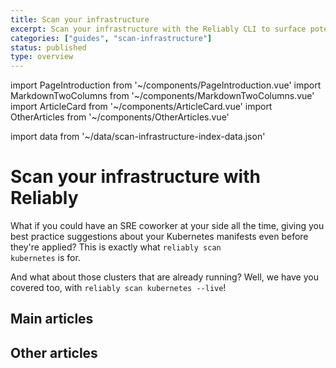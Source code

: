 ```yaml
---
title: Scan your infrastructure
excerpt: Scan your infrastructure with the Reliably CLI to surface potential reliability issues and suggestions.
categories: ["guides", "scan-infrastructure"]
status: published
type: overview
---
```

import PageIntroduction from '~/components/PageIntroduction.vue'
import MarkdownTwoColumns from '~/components/MarkdownTwoColumns.vue'
import ArticleCard from '~/components/ArticleCard.vue'
import OtherArticles from '~/components/OtherArticles.vue'

import data from '~/data/scan-infrastructure-index-data.json'

# Scan your infrastructure with Reliably

<PageIntroduction>

What if you could have an SRE coworker at your side all the time, giving you
best practice suggestions about your Kubernetes manifests even before they're
applied? This is exactly what <code>reliably scan kubernetes</code> is for.

And what about those clusters that are already running? Well, we have you
covered too, with <code>reliably scan kubernetes --live</code>!

</PageIntroduction>

## Main articles

<MarkdownTwoColumns>
  <ArticleCard
    title="Scan a Kubernetes Manifest"
    description="Surface potential reliability issues in your Kubernetes manifests."
    link="/guides/scan-infrastructure/kubernetes-manifest/"
  />
  <ArticleCard
    title="Scan a Kubernetes Cluster"
    description="Get reliability suggestions for your running Kubernetes clusters."
    link="/guides/scan-infrastructure/kubernetes-cluster/"
  />
</MarkdownTwoColumns>

## Other articles

<OtherArticles :links="data.links" />